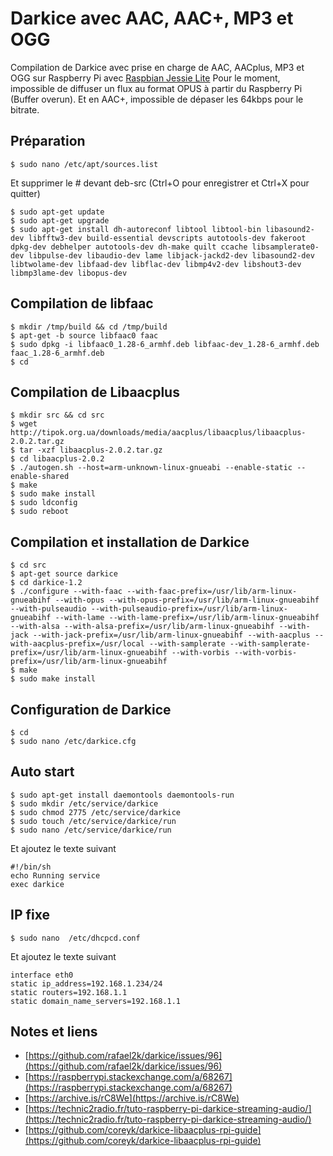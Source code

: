 # Darkice avec AAC, AAC+, MP3 et OGG

Compilation de Darkice avec prise en charge de AAC, AACplus, MP3 et OGG sur Raspberry Pi avec [Raspbian Jessie Lite](http://ftp.jaist.ac.jp/pub/raspberrypi/raspbian_lite/images/raspbian_lite-2017-07-05/)
Pour le moment, impossible de diffuser un flux au format OPUS à partir du Raspberry Pi (Buffer overun). Et en AAC+, impossible de dépaser les 64kbps pour le bitrate.

## Préparation

    $ sudo nano /etc/apt/sources.list
    
Et supprimer le # devant deb-src (Ctrl+O pour enregistrer et Ctrl+X pour quitter)

    $ sudo apt-get update
    $ sudo apt-get upgrade
    $ sudo apt-get install dh-autoreconf libtool libtool-bin libasound2-dev libfftw3-dev build-essential devscripts autotools-dev fakeroot dpkg-dev debhelper autotools-dev dh-make quilt ccache libsamplerate0-dev libpulse-dev libaudio-dev lame libjack-jackd2-dev libasound2-dev libtwolame-dev libfaad-dev libflac-dev libmp4v2-dev libshout3-dev libmp3lame-dev libopus-dev

## Compilation de libfaac

    $ mkdir /tmp/build && cd /tmp/build
    $ apt-get -b source libfaac0 faac
    $ sudo dpkg -i libfaac0_1.28-6_armhf.deb libfaac-dev_1.28-6_armhf.deb faac_1.28-6_armhf.deb
    $ cd

## Compilation de Libaacplus

    $ mkdir src && cd src
    $ wget http://tipok.org.ua/downloads/media/aacplus/libaacplus/libaacplus-2.0.2.tar.gz
    $ tar -xzf libaacplus-2.0.2.tar.gz
    $ cd libaacplus-2.0.2
    $ ./autogen.sh --host=arm-unknown-linux-gnueabi --enable-static --enable-shared
    $ make
    $ sudo make install
    $ sudo ldconfig
    $ sudo reboot

## Compilation et installation de Darkice

    $ cd src
    $ apt-get source darkice
    $ cd darkice-1.2
    $ ./configure --with-faac --with-faac-prefix=/usr/lib/arm-linux-gnueabihf --with-opus --with-opus-prefix=/usr/lib/arm-linux-gnueabihf --with-pulseaudio --with-pulseaudio-prefix=/usr/lib/arm-linux-gnueabihf --with-lame --with-lame-prefix=/usr/lib/arm-linux-gnueabihf --with-alsa --with-alsa-prefix=/usr/lib/arm-linux-gnueabihf --with-jack --with-jack-prefix=/usr/lib/arm-linux-gnueabihf --with-aacplus --with-aacplus-prefix=/usr/local --with-samplerate --with-samplerate-prefix=/usr/lib/arm-linux-gnueabihf --with-vorbis --with-vorbis-prefix=/usr/lib/arm-linux-gnueabihf
    $ make
    $ sudo make install

## Configuration de Darkice

    $ cd
    $ sudo nano /etc/darkice.cfg
    
## Auto start

    $ sudo apt-get install daemontools daemontools-run
    $ sudo mkdir /etc/service/darkice
    $ sudo chmod 2775 /etc/service/darkice
    $ sudo touch /etc/service/darkice/run
    $ sudo nano /etc/service/darkice/run
    
Et ajoutez le texte suivant 

    #!/bin/sh
    echo Running service
    exec darkice

## IP fixe

    $ sudo nano  /etc/dhcpcd.conf

Et ajoutez le texte suivant 

    interface eth0
    static ip_address=192.168.1.234/24
    static routers=192.168.1.1
    static domain_name_servers=192.168.1.1
    
## Notes et liens 

- [https://github.com/rafael2k/darkice/issues/96](https://github.com/rafael2k/darkice/issues/96)
- [https://raspberrypi.stackexchange.com/a/68267](https://raspberrypi.stackexchange.com/a/68267)
- [https://archive.is/rC8We](https://archive.is/rC8We)
- [https://technic2radio.fr/tuto-raspberry-pi-darkice-streaming-audio/](https://technic2radio.fr/tuto-raspberry-pi-darkice-streaming-audio/)
- [https://github.com/coreyk/darkice-libaacplus-rpi-guide](https://github.com/coreyk/darkice-libaacplus-rpi-guide)
